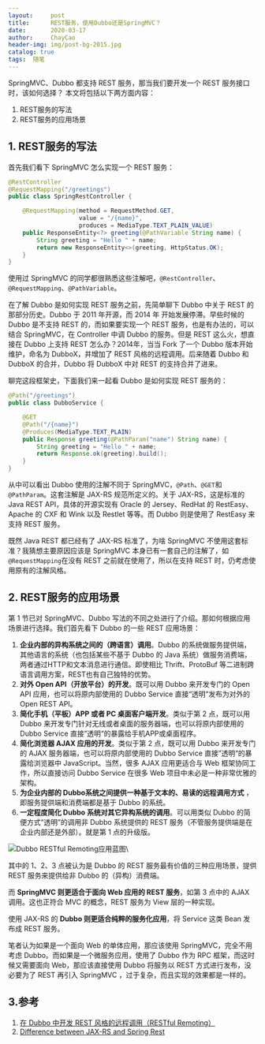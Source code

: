 ```yaml
---
layout:     post
title:      REST服务，使用Dubbo还是SpringMVC？
date:       2020-03-17
author:     ChayCao
header-img: img/post-bg-2015.jpg 
catalog: true
tags:  随笔
---
```






SpringMVC、Dubbo 都支持 REST 服务，那当我们要开发一个 REST 服务接口时，该如何选择？
本文将包括以下两方面内容：

1. REST服务的写法
2. REST服务的应用场景

## 1. REST服务的写法

首先我们看下 SpringMVC 怎么实现一个 REST 服务：

```java
@RestController
@RequestMapping("/greetings")
public class SpringRestController {

    @RequestMapping(method = RequestMethod.GET,
                    value = "/{name}", 
                    produces = MediaType.TEXT_PLAIN_VALUE)
    public ResponseEntity<?> greeting(@PathVariable String name) {
        String greeting = "Hello " + name;
        return new ResponseEntity<>(greeting, HttpStatus.OK);
    }
}
```

使用过 SpringMVC 的同学都很熟悉这些注解吧，`@RestController`、`@RequestMapping`、`@PathVariable`。

在了解 Dubbo 是如何实现 REST 服务之前，先简单聊下 Dubbo 中关于 REST 的那部分历史。Dubbo 于 2011 年开源，而 2014 年 开始发展停滞。早些时候的 Dubbo 是不支持 REST 的，而如果要实现一个 REST 服务，也是有办法的，可以结合 SpringMVC，在 Controller 中调 Dubbo 的服务。但是 REST 这么火，想直接在 Dubbo 上支持 REST 怎么办？2014年，当当 Fork 了一个 Dubbo 版本开始维护，命名为 DubboX，并增加了 REST 风格的远程调用。后来随着 Dubbo 和 DubboX 的合并，Dubbo 将 DubboX 中对 REST 的支持合并了进来。

聊完这段框架史，下面我们来一起看 Dubbo 是如何实现 REST 服务的：

```java
@Path("/greetings")
public class DubboService {

    @GET
    @Path("/{name}")
    @Produces(MediaType.TEXT_PLAIN)
    public Response greeting(@PathParam("name") String name) {
        String greeting = "Hello " + name;
        return Response.ok(greeting).build();
    }
}
```

从中可以看出 Dubbo 使用的注解不同于 SpringMVC，`@Path`、`@GET`和`@PathParam`。这套注解是 JAX-RS 规范所定义的。关于 JAX-RS，这是标准的 Java REST API，具体的开源实现有 Oracle 的 Jersey、RedHat 的 RestEasy、Apache 的 CXF 和 Wink 以及 Restlet 等等。而 Dubbo 则是使用了 RestEasy 来支持 REST 服务。

既然 Java REST 都已经有了 JAX-RS 标准了，为啥 SpringMVC 不使用这套标准？我猜想主要原因应该是 SpringMVC 本身已有一套自己的注解了，如 `@RequestMapping`在没有 REST 之前就在使用了，所以在支持 REST 时，仍考虑使用原有的注解风格。

## 2. REST服务的应用场景

第 1 节已对 SpringMVC、Dubbo 写法的不同之处进行了介绍。那如何根据应用场景进行选择。我们首先看下 Dubbo 的一些 REST 应用场景：

1. **企业内部的异构系统之间的（跨语言）调用**。Dubbo 的系统做服务提供端，其他语言的系统（也包括某些不基于 Dubbo 的 Java 系统）做服务消费端，两者通过HTTP和文本消息进行通信。即使相比 Thrift、ProtoBuf 等二进制跨语言调用方案，REST也有自己独特的优势。
2. **对外 Open API（开放平台）的开发**。既可以用 Dubbo 来开发专门的 Open API 应用，也可以将原内部使用的 Dubbo Service 直接“透明”发布为对外的Open REST API。
3. **简化手机（平板）APP 或者 PC 桌面客户端开发**。类似于第 2 点，既可以用Dubbo 来开发专门针对无线或者桌面的服务器端，也可以将原内部使用的Dubbo Service 直接”透明“的暴露给手机APP或桌面程序。
4. **简化浏览器 AJAX 应用的开发**。类似于第 2 点，既可以用 Dubbo 来开发专门的 AJAX 服务器端，也可以将原内部使用的 Dubbo Service 直接”透明“的暴露给浏览器中 JavaScript。当然，很多 AJAX 应用更适合与 Web 框架协同工作，所以直接访问 Dubbo Service 在很多 Web 项目中未必是一种非常优雅的架构。
5. **为企业内部的 Dubbo系统之间提供一种基于文本的、易读的远程调用方式**
，即服务提供端和消费端都是基于 Dubbo 的系统。
6. **一定程度简化 Dubbo 系统对其它异构系统的调用**。可以用类似 Dubbo 的简便方式“透明”的调用非 Dubbo 系统提供的 REST 服务（不管服务提供端是在企业内部还是外部）。就是第 1 点的升级版。

![Dubbo RESTful Remoting应用蓝图](https://chaycao-1302020836.cos.ap-shenzhen-fsi.myqcloud.com/chaycao%E4%B8%AA%E4%BA%BA%E5%8D%9A%E5%AE%A2/2020-03-17-REST%E6%9C%8D%E5%8A%A1%EF%BC%8C%E4%BD%BF%E7%94%A8Dubbo%E8%BF%98%E6%98%AFSpringMVC%EF%BC%9F/Dubbo%20RESTful%20Remoting%E5%BA%94%E7%94%A8%E8%93%9D%E5%9B%BE.jpg)\

其中的 1、2、3 点被认为是 Dubbo 的 REST 服务最有价值的三种应用场景，提供 REST 服务来提供给非 Dubbo 的（异构）消费端。

而 **SpringMVC 则更适合于面向 Web 应用的 REST 服务**，如第 3 点中的 AJAX 调用。这也正符合 MVC 的概念，REST 服务为 View 层的一种实现。

使用 JAX-RS 的 **Dubbo 则更适合纯粹的服务化应用**，将 Service 这类 Bean 发布成 REST 服务。

笔者认为如果是一个面向 Web 的单体应用，那应该使用 SpringMVC，完全不用考虑 Dubbo。而如果是一个微服务应用，使用了 Dubbo 作为 RPC 框架，而这时候又需要面向 Web，那应该直接使用 Dubbo 将服务以 REST 方式进行发布，没必要为了 REST 再引入 SpringMVC ，过于复杂，而且实现的效果都是一样的。



## 3.参考

1. [在 Dubbo 中开发 REST 风格的远程调用（RESTful Remoting）](https://dubbo.apache.org/zh-cn/docs/user/rest.html)
2. [Difference between JAX-RS and Spring Rest](https://stackoverflow.com/questions/42944777/difference-between-jax-rs-and-spring-rest)


